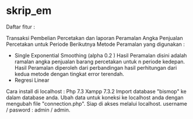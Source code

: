 # skrip_em

Daftar fitur :

Transaksi Pembelian Percetakan dan laporan
Peramalan Angka Penjualan Percetakan untuk Periode Berikutnya
Metode Peramalan yang digunakan :

- Single Exponential Smoothing (alpha 0.2 )
Hasil Peramalan disini adalah ramalan angka penjualan barang percetakan untuk n periode kedepan. Hasil Peramalan diperoleh dari perbandingan hasil perhitungan dari kedua metode dengan tingkat error terendah.
- Regresi Linear

Cara install di localhost :
Php 7.3 Xampp 7.3.2
Import database "bismop" ke dalam database anda.
Ubah data untuk koneksi ke localhost anda dengan mengubah file "connection.php".
Siap di akses melalui localhost.
username / pasword : admin / admin.
